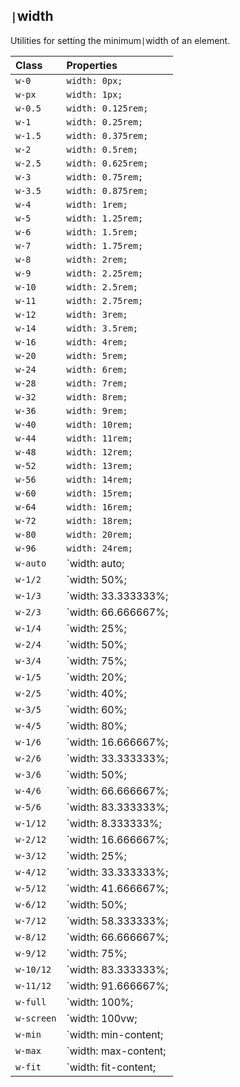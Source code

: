 ## `|`width

Utilities for setting the minimum`|`width of an element.

| Class      | Properties           |
|:-----------|:---------------------|
| `w-0`      | `width: 0px;`        |
| `w-px`     | `width: 1px;`        |
| `w-0.5`    | `width: 0.125rem;`   |
| `w-1`      | `width: 0.25rem;`    |
| `w-1.5`    | `width: 0.375rem;`   |
| `w-2`      | `width: 0.5rem;`     |
| `w-2.5`    | `width: 0.625rem;`   |
| `w-3`      | `width: 0.75rem;`    |
| `w-3.5`    | `width: 0.875rem;`   |
| `w-4`      | `width: 1rem;`       |
| `w-5`      | `width: 1.25rem;`    |
| `w-6`      | `width: 1.5rem;`     |
| `w-7`      | `width: 1.75rem;`    |
| `w-8`      | `width: 2rem;`       |
| `w-9`      | `width: 2.25rem;`    |
| `w-10`     | `width: 2.5rem;`     |
| `w-11`     | `width: 2.75rem;`    |
| `w-12`     | `width: 3rem;`       |
| `w-14`     | `width: 3.5rem;`     |
| `w-16`     | `width: 4rem;`       |
| `w-20`     | `width: 5rem;`       |
| `w-24`     | `width: 6rem;`       |
| `w-28`     | `width: 7rem;`       |
| `w-32`     | `width: 8rem;`       |
| `w-36`     | `width: 9rem;`       |
| `w-40`     | `width: 10rem;`      |
| `w-44`     | `width: 11rem;`      |
| `w-48`     | `width: 12rem;`      |
| `w-52`     | `width: 13rem;`      |
| `w-56`     | `width: 14rem;`      |
| `w-60`     | `width: 15rem;`      |
| `w-64`     | `width: 16rem;`      |
| `w-72`     | `width: 18rem;`      |
| `w-80`     | `width: 20rem;`      |
| `w-96`     | `width: 24rem;`      |
| `w-auto`   | `width: auto;        |
| `w-1/2`    | `width: 50%;         |
| `w-1/3`    | `width: 33.333333%;  |
| `w-2/3`    | `width: 66.666667%;  |
| `w-1/4`    | `width: 25%;         |
| `w-2/4`    | `width: 50%;         |
| `w-3/4`    | `width: 75%;         |
| `w-1/5`    | `width: 20%;         |
| `w-2/5`    | `width: 40%;         |
| `w-3/5`    | `width: 60%;         |
| `w-4/5`    | `width: 80%;         |
| `w-1/6`    | `width: 16.666667%;  |
| `w-2/6`    | `width: 33.333333%;  |
| `w-3/6`    | `width: 50%;         |
| `w-4/6`    | `width: 66.666667%;  |
| `w-5/6`    | `width: 83.333333%;  |
| `w-1/12`   | `width: 8.333333%;   |
| `w-2/12`   | `width: 16.666667%;  |
| `w-3/12`   | `width: 25%;         |
| `w-4/12`   | `width: 33.333333%;  |
| `w-5/12`   | `width: 41.666667%;  |
| `w-6/12`   | `width: 50%;         |
| `w-7/12`   | `width: 58.333333%;  |
| `w-8/12`   | `width: 66.666667%;  |
| `w-9/12`   | `width: 75%;         |
| `w-10/12`  | `width: 83.333333%;  |
| `w-11/12`  | `width: 91.666667%;  |
| `w-full`   | `width: 100%;        |
| `w-screen` | `width: 100vw;       |
| `w-min`    | `width: min-content; |
| `w-max`    | `width: max-content; |
| `w-fit`    | `width: fit-content; |